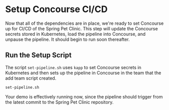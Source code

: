 # Setup Concourse CI/CD

Now that all of the dependencies are in place, we're ready to set 
Concourse up for CI/CD of the Spring Pet Clinic. This step will 
update the Concourse secrets stored in Kubernetes, load the pipeline
into Concourse, and unpause the pipeline. It should begin to run
soon thereafter.

## Run the Setup Script

The script `set-pipeline.sh` uses `kapp` to set Concourse secrets in
Kubernetes and then sets up the pipeline in Concourse in the team
that the add team script created.

```
set-pipeline.sh
```

Your demo is effectively running now, since the pipeline should 
trigger from the latest commit to the Spring Pet Clinic repository.
